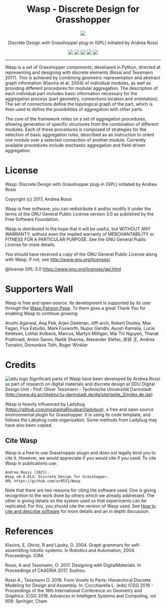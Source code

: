 <h1 align="center">
  Wasp - Discrete Design for Grasshopper
</h1>
<p align="center">
  <img src=https://github.com/ar0551/Wasp/blob/master/Graphics/Logo_01_hexaBkg.png>
</p>

<p align="center">
  Discrete Design with Grasshopper plug-in (GPL) initiated by Andrea Rossi
</p>

<p align="center">
  <img src=https://img.shields.io/github/v/release/ar0551/Wasp?label=stable>
  <img src=https://img.shields.io/github/v/release/ar0551/Wasp?include_prereleases&label=beta>
  <img src=https://img.shields.io/github/last-commit/ar0551/Wasp>
  <img src=https://img.shields.io/github/downloads/ar0551/Wasp/total>
  <img src=https://img.shields.io/github/license/ar0551/Wasp>
</p>

---

Wasp is a set of Grasshopper components, developed in Python, directed at representing and designing with discrete elements (Rossi and Tessmann 2017). This is achieved by combining geometric representation and abstract graph information (Klavins et al. 2004) of individual modules, as well as providing different procedures for modular aggregation.
The description of each individual part includes basic information necessary for the aggregation process (part geometry, connections location and orientation). The set of connections define the topological graph of the part, which is then used to define the possibilities of aggregation with other parts.

The core of the framework relies on a set of aggregation procedures, allowing generation of specific structures from the combination of different modules. Each of these procedures is composed of strategies for the selection of basic aggregation rules, described as an instruction to orient one module over a selected connection of another module. Currently available procedures include stochastic aggregation and field-driven aggregation.

# License
Wasp: Discrete Design with Grasshopper plug-in (GPL) initiated by Andrea Rossi

Copyright (c) 2017, Andrea Rossi

Wasp is free software; you can redistribute it and/or modify it under the terms of the GNU General Public License version 3.0 as published by the Free Software Foundation. 

Wasp is distributed in the hope that it will be useful, but WITHOUT ANY WARRANTY; without even the implied warranty of MERCHANTABILITY or FITNESS FOR A PARTICULAR PURPOSE. See the GNU General Public License for more details.

You should have received a copy of the GNU General Public License along with Wasp; If not, see <http://www.gnu.org/licenses/>.

@license GPL-3.0 <https://www.gnu.org/licenses/gpl.html>

# Supporters Wall

Wasp is free and open-source. Its development is supported by its user through the [Wasp Patreon Page](https://www.patreon.com/wasp_toolkit). To them goes a great Thank You for enabling Wasp to continue growing:

Arushi Agarwal, Анд Рей, Arjen Deetman, diff-arch, Robert Dooley, Max Fagan, Flux Estudio, Mark Foxworth, Nupur Gandhi, Ayush Kamalia, Lucie Ketelsen, Lothar Kolbeck, Marcus, Martyn Milligan, Mai Thi Nguyen, Thanat Prathnadi, Anton Savov, Naitik Sharma, Alexander Stefas, 庆铃 王, Andrea Tomalini, Domonkos Tóth, Roger Winkler

# Credits
![ddu logo](http://www.dg.architektur.tu-darmstadt.de/media/architektur/fachgruppe_b/ika/flash/DDU_Logo_Website_182x0.jpg)
Significant parts of Wasp have been developed by Andrea Rossi as part of research on digital materials and discrete design at DDU Digital Design Unit - Prof. Oliver Tessmann - Technische Universität Darmstadt (http://www.dg.architektur.tu-darmstadt.de/dg/startseite_3/index.de.jsp)

Wasp is heavily influenced by Ladybug (https://github.com/mostaphaRoudsari/ladybug), a free and open source environmental plugin for Grasshopper. It is using its code template, and follows the Labybug code organization. Some methods from Ladybug may have also been copied.

## Cite Wasp
Wasp is a free to use Grasshopper plugin and does not legally bind you to cite it. However, we would appreciate if you would cite if you used. To cite Wasp in publications use:

```
Andrea Rossi (2021).  
Wasp v0.4.013: Discrete Design for Grasshopper. 
URL https://github.com/ar0551/Wasp
```

Note that there are two reasons for citing the software used. One is giving recognition to the work done by others which we already addressed. The other is giving details on the system used so that experiments can be replicated. For this, you should cite the version of Wasp used. See [How to cite and describe software](https://software.ac.uk/how-cite-software) for more details and an in depth discussion.

# References
Klavins, E, Ghrist, R and Lipsky, D. 2004. Graph grammars for self-assembling robotic systems. In Robotics and Automation, 2004. Proceedings. ICRA

Rossi, A and Tessmann, O. 2017. Designing with DigitalMaterials. In Proceedings of CAADRIA 2017, Suzhou.

Rossi A., Tessmann O. 2019. From Voxels to Parts: Hierarchical Discrete Modeling for Design and Assembly. In: Cocchiarella L. (eds) ICGG 2018 - Proceedings of the 18th International Conference on Geometry and Graphics. ICGG 2018. Advances in Intelligent Systems and Computing, vol 809. Springer, Cham


